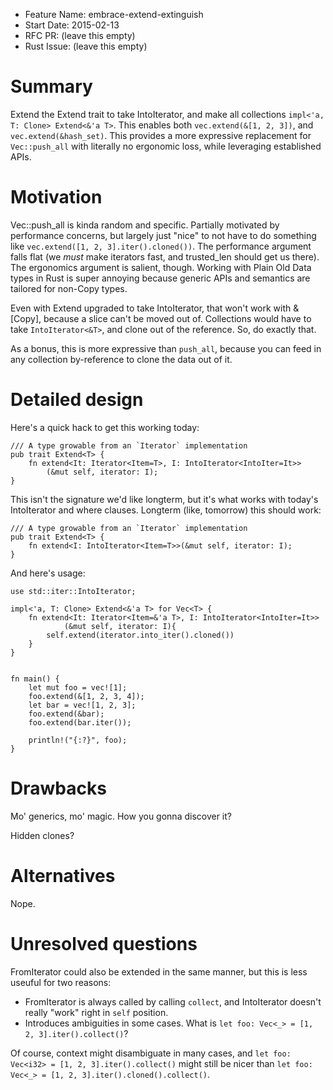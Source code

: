 - Feature Name: embrace-extend-extinguish
- Start Date: 2015-02-13
- RFC PR: (leave this empty)
- Rust Issue: (leave this empty)

# Summary

Extend the Extend trait to take IntoIterator, and make all collections
`impl<'a, T: Clone> Extend<&'a T>`. This enables both `vec.extend(&[1, 2, 3])`, and
`vec.extend(&hash_set)`. This provides a more expressive replacement for
`Vec::push_all` with literally no ergonomic loss, while leveraging established APIs.

# Motivation

Vec::push_all is kinda random and specific. Partially motivated by performance concerns,
but largely just "nice" to not have to do something like
`vec.extend([1, 2, 3].iter().cloned())`. The performance argument falls flat
(we *must* make iterators fast, and trusted_len should get us there). The ergonomics
argument is salient, though. Working with Plain Old Data types in Rust is super annoying
because generic APIs and semantics are tailored for non-Copy types.

Even with Extend upgraded to take IntoIterator, that won't work with &[Copy],
because a slice can't be moved out of. Collections would have to take `IntoIterator<&T>`,
and clone out of the reference. So, do exactly that.

As a bonus, this is more expressive than `push_all`, because you can feed in any
collection by-reference to clone the data out of it.

# Detailed design

Here's a quick hack to get this working today:

```
/// A type growable from an `Iterator` implementation
pub trait Extend<T> {
    fn extend<It: Iterator<Item=T>, I: IntoIterator<IntoIter=It>>
        (&mut self, iterator: I);
}
```

This isn't the signature we'd like longterm, but it's what works with today's
IntoIterator and where clauses. Longterm (like, tomorrow) this should work:

```
/// A type growable from an `Iterator` implementation
pub trait Extend<T> {
    fn extend<I: IntoIterator<Item=T>>(&mut self, iterator: I);
}
```

And here's usage:

```
use std::iter::IntoIterator;

impl<'a, T: Clone> Extend<&'a T> for Vec<T> {
    fn extend<It: Iterator<Item=&'a T>, I: IntoIterator<IntoIter=It>>
            (&mut self, iterator: I){
        self.extend(iterator.into_iter().cloned())
    }
}


fn main() {
    let mut foo = vec![1];
    foo.extend(&[1, 2, 3, 4]);
    let bar = vec![1, 2, 3];
    foo.extend(&bar);
    foo.extend(bar.iter());

    println!("{:?}", foo);
}
```

# Drawbacks

Mo' generics, mo' magic. How you gonna discover it?

Hidden clones?

# Alternatives

Nope.

# Unresolved questions

FromIterator could also be extended in the same manner, but this is less useuful for
two reasons:

* FromIterator is always called by calling `collect`, and IntoIterator doesn't really
"work" right in `self` position.
* Introduces ambiguities in some cases. What is `let foo: Vec<_> = [1, 2, 3].iter().collect()`?

Of course, context might disambiguate in many cases, and
`let foo: Vec<i32> = [1, 2, 3].iter().collect()` might still be nicer than
`let foo: Vec<_> = [1, 2, 3].iter().cloned().collect()`.
